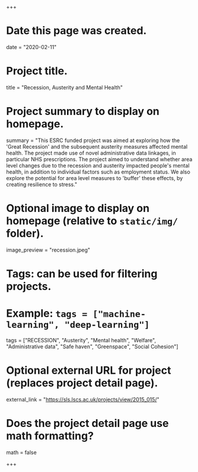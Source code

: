 +++
# Date this page was created.
  date = "2020-02-11"
  
# Project title.
  title = "Recession, Austerity and Mental Health"
  
# Project summary to display on homepage.
summary = "This ESRC funded project was aimed at exploring how the 'Great Recession' and the subsequent austerity measures affected mental health. The project made use of novel administrative data linkages, in particular NHS prescriptions. The project aimed to understand whether area level changes due to the recession and austerity impacted people's mental health, in addition to individual factors such as employment status. We also explore the potential for area level measures to 'buffer' these effects, by creating resilience to stress."
  
# Optional image to display on homepage (relative to `static/img/` folder).
  image_preview = "recession.jpeg"
  
# Tags: can be used for filtering projects.
# Example: `tags = ["machine-learning", "deep-learning"]`
  tags = ["RECESSION", "Austerity", "Mental health", "Welfare", "Administrative data", "Safe haven", "Greenspace", "Social Cohesion"]
  
# Optional external URL for project (replaces project detail page).
  external_link = "https://sls.lscs.ac.uk/projects/view/2015_015/"
  
# Does the project detail page use math formatting?
  math = false
  
+++


    
  
  